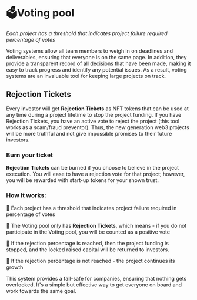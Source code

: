 # 🗳️Voting pool

*Each project has a threshold that indicates project failure required percentage of votes*

Voting systems allow all team members to weigh in on deadlines and deliverables, ensuring that everyone is on the same page. In addition, they provide a transparent record of all decisions that have been made, making it easy to track progress and identify any potential issues. As a result, voting systems are an invaluable tool for keeping large projects on track.  

## Rejection Tickets

Every investor will get **Rejection Tickets** as NFT tokens that can be used at any time during a project lifetime to stop the project funding. If you have Rejection Tickets, you have an active vote to reject the project (this tool works as a scam/fraud preventor). Thus, the new generation web3 projects will be more truthful and not give impossible promises to their future investors. 

### Burn your ticket

**Rejection Tickets** can be burned if you choose to believe in the project execution. You will ease to have a rejection vote for that project; however, you will be rewarded with start-up tokens for your shown trust. 

### How it works:

 📌 Each project has a threshold that indicates project failure required in percentage of votes 
 
 📌 The Voting pool only has **Rejection Ticket**s, which means - if you do not participate in the Voting pool, you will be counted as a positive vote 
 
 📌 If the rejection percentage is reached, then the project funding is stopped, and the locked raised capital will be returned to investors. 
 
 📌 If the rejection percentage is not reached - the project continues its growth 

This system provides a fail-safe for companies, ensuring that nothing gets overlooked. It's a simple but effective way to get everyone on board and work towards the same goal. 
